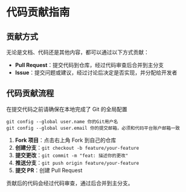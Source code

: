 # 代码贡献指南

## 贡献方式

无论是文档、代码还是其他内容，都可以通过以下方式贡献：

- **Pull Request**：提交代码到仓库，经过代码审查后合并到主分支
- **Issue**：提交问题或建议，经过讨论后决定是否实现，并分配给开发者


## 代码贡献流程

在提交代码之前请确保在本地完成了 Git 的全局配置
```
git config --global user.name 你的Git用户名
git config --global user.email 你的提交邮箱，必须和代码平台账户邮箱一致
```

1. **Fork 项目**：点击右上角 Fork 到自己的仓库  
2. **创建分支**：`git checkout -b feature/your-feature`  
3. **提交更改**：`git commit -m "feat: 描述你的更改"`  
4. **推送分支**：`git push origin feature/your-feature`  
5. **提交 PR**：创建 Pull Request

贡献后的代码会经过代码审查，通过后合并到主分支。
